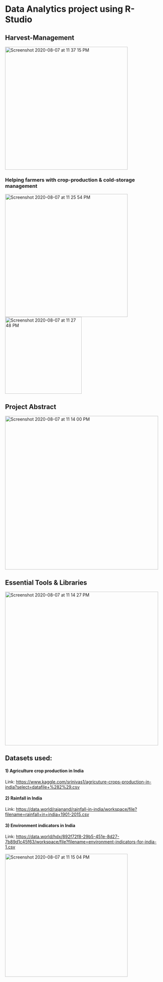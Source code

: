 # Data Analytics project using R-Studio

## Harvest-Management                               

<img width="400" alt="Screenshot 2020-08-07 at 11 37 15 PM" src="https://user-images.githubusercontent.com/54894091/89675118-03349e80-d907-11ea-9503-b963882cb425.png">

### Helping farmers with crop-production & cold-storage management

<img width="400" alt="Screenshot 2020-08-07 at 11 25 54 PM" src="https://user-images.githubusercontent.com/54894091/89674384-aa183b00-d905-11ea-8ca7-40f7f0129290.png"> <img width="250" alt="Screenshot 2020-08-07 at 11 27 48 PM" src="https://user-images.githubusercontent.com/54894091/89674387-abe1fe80-d905-11ea-8fbb-cfd975e27574.png"> 

## Project Abstract

<img width="500" alt="Screenshot 2020-08-07 at 11 14 00 PM" src="https://user-images.githubusercontent.com/54894091/89673414-efd40400-d903-11ea-8279-f9230a79f24f.png">

## Essential Tools & Libraries 

<img width="500" alt="Screenshot 2020-08-07 at 11 14 27 PM" src="https://user-images.githubusercontent.com/54894091/89673431-f6fb1200-d903-11ea-9b83-9bc2f51e74b6.png">

## Datasets used:

#### 1) Agriculture crop production in India
Link: https://www.kaggle.com/srinivas1/agricuture-crops-production-in-india?select=datafile+%282%29.csv

#### 2) Rainfall in India
Link: https://data.world/rajanand/rainfall-in-india/workspace/file?filename=rainfall+in+india+1901-2015.csv

#### 3) Environment indicators in India
Link: https://data.world/hdx/892f72f8-29b5-451e-8d27-7b89d1c45f63/workspace/file?filename=environment-indicators-for-india-1.csv

<img width="400" alt="Screenshot 2020-08-07 at 11 15 04 PM" src="https://user-images.githubusercontent.com/54894091/89673436-f8c4d580-d903-11ea-8613-2d3433068817.png">
